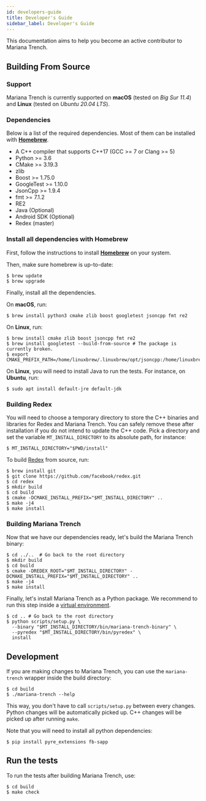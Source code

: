 ```yaml
---
id: developers-guide
title: Developer's Guide
sidebar_label: Developer's Guide
---
```


This documentation aims to help you become an active contributor to Mariana Trench.

## Building From Source

### Support

Mariana Trench is currently supported on **macOS** (tested on *Big Sur 11.4*) and **Linux** (tested on *Ubuntu 20.04 LTS*).

### Dependencies

Below is a list of the required dependencies. Most of them can be installed with **[Homebrew](https://brew.sh/)**.

* A C++ compiler that supports C++17 (GCC >= 7 or Clang >= 5)
* Python >= 3.6
* CMake >= 3.19.3
* zlib
* Boost >= 1.75.0
* GoogleTest >= 1.10.0
* JsonCpp >= 1.9.4
* fmt >= 7.1.2
* RE2
* Java (Optional)
* Android SDK (Optional)
* Redex (master)

### Install all dependencies with Homebrew

First, follow the instructions to install **[Homebrew](https://brew.sh/)** on your system.

Then, make sure homebrew is up-to-date:
```shell
$ brew update
$ brew upgrade
```

Finally, install all the dependencies.

On **macOS**, run:
```shell
$ brew install python3 cmake zlib boost googletest jsoncpp fmt re2
```

On **Linux**, run:
```shell
$ brew install cmake zlib boost jsoncpp fmt re2
$ brew install googletest --build-from-source # The package is currently broken.
$ export CMAKE_PREFIX_PATH=/home/linuxbrew/.linuxbrew/opt/jsoncpp:/home/linuxbrew/.linuxbrew/opt/zlib
```

On **Linux**, you will need to install Java to run the tests. For instance, on **Ubuntu**, run:
```shell
$ sudo apt install default-jre default-jdk
```

### Building Redex

You will need to choose a temporary directory to store the C++ binaries and libraries for Redex and Mariana Trench. You can safely remove these after installation if you do not intend to update the C++ code. Pick a directory and set the variable `MT_INSTALL_DIRECTORY` to its absolute path, for instance:
```shell
$ MT_INSTALL_DIRECTORY="$PWD/install"
```

To build [Redex](https://fbredex.com/) from source, run:
```shell
$ brew install git
$ git clone https://github.com/facebook/redex.git
$ cd redex
$ mkdir build
$ cd build
$ cmake -DCMAKE_INSTALL_PREFIX="$MT_INSTALL_DIRECTORY" ..
$ make -j4
$ make install
```

### Building Mariana Trench

Now that we have our dependencies ready, let's build the Mariana Trench binary:
```shell
$ cd ../..  # Go back to the root directory
$ mkdir build
$ cd build
$ cmake -DREDEX_ROOT="$MT_INSTALL_DIRECTORY" -DCMAKE_INSTALL_PREFIX="$MT_INSTALL_DIRECTORY" ..
$ make -j4
$ make install
```

Finally, let's install Mariana Trench as a Python package.
We recommend to run this step inside a [virtual environment](https://packaging.python.org/tutorials/installing-packages/#creating-virtual-environments).
```shell
$ cd .. # Go back to the root directory
$ python scripts/setup.py \
  --binary "$MT_INSTALL_DIRECTORY/bin/mariana-trench-binary" \
  --pyredex "$MT_INSTALL_DIRECTORY/bin/pyredex" \
  install
```

## Development

If you are making changes to Mariana Trench, you can use the `mariana-trench` wrapper inside the build directory:
```shell
$ cd build
$ ./mariana-trench --help
```

This way, you don't have to call `scripts/setup.py` between every changes.
Python changes will be automatically picked up.
C++ changes will be picked up after running `make`.

Note that you will need to install all python dependencies:
```shell
$ pip install pyre_extensions fb-sapp
```

## Run the tests

To run the tests after building Mariana Trench, use:
```shell
$ cd build
$ make check
```
